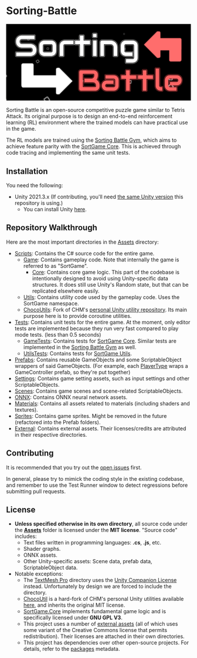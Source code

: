 # Sorting-Battle

![](/Media/logo.png)

Sorting Battle is an open-source competitive puzzle game similar to Tetris Attack. Its original purpose is to design an end-to-end reinforcement learning (RL) environment where the trained models can have practical use in the game.

The RL models are trained using the [Sorting Battle Gym](https://github.com/jerry20091103/Sorting-Battle-Python), which aims to achieve feature parity with the [SortGame Core](/Assets/Scripts/Game/Core/). This is achieved through code tracing and implementing the same unit tests.

## Installation
You need the following:
* Unity 2021.3.x (If contributing, you'll need [the same Unity version](/ProjectSettings/ProjectVersion.txt) this repository is using.)
    * You can install Unity [here](https://unity.com/download).

## Repository Walkthrough
Here are the most important directories in the [Assets](/Assets/) directory:
* [Scripts](/Assets/Scripts/): Contains the C# source code for the entire game.
    * [Game](/Assets/Scripts/Game/): Contains gameplay code. Note that internally the game is referred to as "SortGame".
         * [Core](/Assets/Scripts/Game/Core/): Contains core game logic. This part of the codebase is intentionally designed to avoid using Unity-specific data structures. It does still use Unity's Random state, but that can be replicated elsewhere easily.
    * [Utils](/Assets/Scripts/Utils/): Contains utility code used by the gameplay code. Uses the SortGame namespace.
    * [ChocoUtils](/Assets/Scripts/ChocoUtil/): Fork of CHM's [personal Unity utility repository](https://github.com/chocola-mint/ChocoUtil). Its main purpose here is to provide coroutine utilities.
* [Tests](/Assets/Tests/): Contains unit tests for the entire game. At the moment, only editor tests are implemented because they run very fast compared to play mode tests. (less than 0.5 seconds)
    * [GameTests](/Assets/Tests/GameTests/): Contains tests for [SortGame Core](/Assets/Scripts/Game/Core/). Similar tests are implemented in the [Sorting Battle Gym](https://github.com/jerry20091103/Sorting-Battle-Python) as well.
    * [UtilsTests](/Assets/Tests/UtilsTests/): Contains tests for [SortGame Utils](/Assets/Scripts/Utils/).
* [Prefabs](/Assets/Prefabs/): Contains reusable GameObjects and some ScriptableObject wrappers of said GameObjects. (For example, each [PlayerType](/Assets/Scripts/Game/Controllers/PlayerType.cs) wraps a GameController prefab, so they're put together)
* [Settings](/Assets/Settings/): Contains game setting assets, such as input settings and other ScriptableObjects.
* [Scenes](/Assets/Scenes/): Contains game scenes and scene-related ScriptableObjects.
* [ONNX](/Assets/ONNX/): Contains ONNX neural network assets.
* [Materials](/Assets/Materials/): Contains all assets related to materials (including shaders and textures).
* [Sprites](/Assets/Sprites/): Contains game sprites. Might be removed in the future (refactored into the Prefab folders).
* [External](/Assets/External/): Contains external assets. Their licenses/credits are attributed in their respective directories.

## Contributing

It is recommended that you try out the [open issues](https://github.com/chocola-mint/Sorting-Battle/issues) first.

In general, please try to mimick the coding style in the existing codebase, and remember to use the Test Runner window to detect regressions before submitting pull requests.

## License

* **Unless specified otherwise in its own directory**, all source code under the **[Assets](/Assets/)** folder is licensed under the **MIT license**. "Source code" includes:
    * Text files written in programming languages: **.cs**, **.js**, etc.
    * Shader graphs.
    * ONNX assets.
    * Other Unity-specific assets: Scene data, prefab data, ScriptableObject data.
* Notable exceptions:
    * The [TextMesh Pro](/Assets/TextMesh%20Pro/) directory uses the [Unity Companion License](https://unity.com/legal/licenses/unity-companion-license) instead. Unfortunately by design we are forced to include the directory.
    * [ChocoUtil](/Assets/Scripts/ChocoUtil/) is a hard-fork of CHM's personal Unity utilities available [here](https://github.com/chocola-mint/ChocoUtil), and inherits the original MIT license.
    * [SortGame.Core](/Assets/Scripts/Game/Core/) implements fundamental game logic and is specifically licensed under **GNU GPL V3**.
    * This project uses a number of [external assets](/Assets/External/) (all of which uses some variant of the Creative Commons license that permits redistribution). Their licenses are attached in their own directories.
    * This project has dependencies over other open-source projects. For details, refer to the [packages](/Packages/packages-lock.json) metadata.
